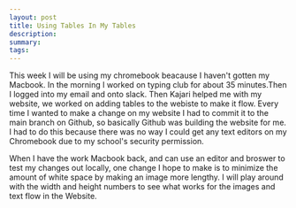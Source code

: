 ```yaml
---
layout: post
title: Using Tables In My Tables
description: 
summary: 
tags:
---
```

This week I will be using my chromebook beacause I haven't gotten my Macbook. In the morning I worked on typing club for about 35 minutes.Then I logged into my email and onto slack. Then Kajari helped me with my website, we worked on adding tables to the webiste to make it flow. Every time I wanted to make a change on my website I had to commit it to the main branch on Github, so basically Github was building the website for me. I had to do this because there was no way I could get any text editors on my Chromebook due to my school's security permission. 

When I have the work Macbook back, and can use an editor and broswer to test my changes out locally, one change I hope to make is to minimize the amount of white space by making an image more lengthy. I will play around with the width and height numbers to see what works for the images and text flow in the Website.

